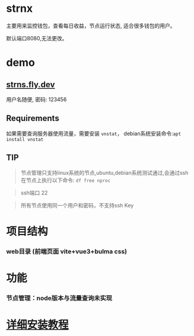 # strnx

主要用来监控钱包，查看每日收益，节点运行状态, 适合很多钱包的用户。

默认端口8080,无法更改。


# demo
## [strns.fly.dev](https://strns.fly.dev)

用户名随便, 密码: 123456 

## Requirements

如果需要查询服务器使用流量，需要安装 `vnstat`， debian系统安装命令:`apt install vnstat`

## TIP
> 节点管理只支持linux系统的节点,ubuntu,debian系统测试通过,会通过ssh在节点上执行以下命令: 
> `df free nproc`

> ssh端口 22

> 所有节点使用同一个用户和密码，不支持ssh Key

# 项目结构
### web目录 (前端页面 vite+vue3+bulma css)

# 功能
### 节点管理：node版本与流量查询未实现


# [详细安装教程](./INSTALL.md)

